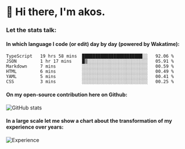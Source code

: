 # 👋 Hi there, I'm akos. 


### Let the stats talk:


#### In which language I code (or edit) day by day (powered by Wakatime): 

<!--START_SECTION:waka-->

```text
TypeScript   19 hrs 58 mins  ███████████████████████░░   92.06 %
JSON         1 hr 17 mins    █▒░░░░░░░░░░░░░░░░░░░░░░░   05.91 %
Markdown     7 mins          ░░░░░░░░░░░░░░░░░░░░░░░░░   00.59 %
HTML         6 mins          ░░░░░░░░░░░░░░░░░░░░░░░░░   00.49 %
YAML         5 mins          ░░░░░░░░░░░░░░░░░░░░░░░░░   00.41 %
CSS          3 mins          ░░░░░░░░░░░░░░░░░░░░░░░░░   00.25 %
```

<!--END_SECTION:waka-->

#### On my open-source contribution here on Github:
 
![GitHub stats](https://github-readme-stats.vercel.app/api?username=akosbalasko)

#### In a large scale let me show a chart about the transformation of my experience over years:   

![Experience](https://cr-skills-chart-widget.azurewebsites.net/api/api?username=akosbalasko)
